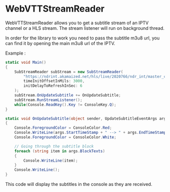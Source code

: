 # WebVTTStreamReader

WebVTTStreamReader allows you to get a subtitle stream of an IPTV channel or a HLS stream.
The stream listener will run on background thread.

In order for the library to work you need to pass the subtitle m3u8 url, you can find it by opening the main m3u8 url of the IPTV.

Example :
```C#
static void Main()
{
    SubStreamReader subStream = new SubStreamReader(
        "https://ndrint.akamaized.net/hls/live/2020766/ndr_int/master_cap_ger.m3u8",
        timeInitOffsetInMils: 3000,
        initDelayToRefreshInSec: 6
    );
    subStream.OnUpdateSubtitle += OnUpdateSubtitle;
    subStream.RunStreamListener();
    while(Console.ReadKey().Key != ConsoleKey.Q);
}

static void OnUpdateSubtitle(object sender, UpdateSubtitleEventArgs args)
{
    Console.ForegroundColor = ConsoleColor.Red;
    Console.WriteLine(args.StartTimeStamp + " --> " + args.EndTimeStamp + " : " + DateTime.UtcNow);
    Console.ForegroundColor = ConsoleColor.White;

    // Going through the subtitle block
    foreach (string item in args.BlockTexts)
    {
        Console.WriteLine(item);
    }
    Console.WriteLine();
}
  ```
  This code will display the subtitles in the console as they are received. 
 
  
